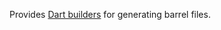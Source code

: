 Provides [Dart builders][build] for generating barrel files.

[build]: https://github.com/dart-lang/build
